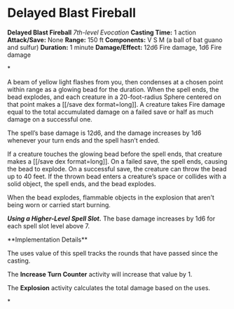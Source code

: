 # Delayed Blast Fireball

**Delayed Blast Fireball**
_7th-level Evocation_
**Casting Time:** 1 action
**Attack/Save:** None
**Range:** 150 ft
**Components:** V S M (a ball of bat guano and sulfur)
**Duration:** 1 minute
**Damage/Effect:** 12d6 Fire damage, 1d6 Fire damage

*<p>A beam of yellow light flashes from you, then condenses at a chosen point within range as a glowing bead for the duration. When the spell ends, the bead explodes, and each creature in a 20-foot-radius Sphere centered on that point makes a [[/save dex format=long]]. A creature takes Fire damage equal to the total accumulated damage on a failed save or half as much damage on a successful one.

The spell’s base damage is 12d6, and the damage increases by 1d6 whenever your turn ends and the spell hasn’t ended.

If a creature touches the glowing bead before the spell ends, that creature makes a [[/save dex format=long]]. On a failed save, the spell ends, causing the bead to explode. On a successful save, the creature can throw the bead up to 40 feet. If the thrown bead enters a creature’s space or collides with a solid object, the spell ends, and the bead explodes.

When the bead explodes, flammable objects in the explosion that aren’t being worn or carried start burning.

***Using a Higher-Level Spell Slot.*** The base damage increases by 1d6 for each spell slot level above 7.</p>
<section class="secret" id="secret-ddbFormOfTheBeast">
<p>**Implementation Details**

The uses value of this spell tracks the rounds that have passed since the casting.

The **Increase Turn Counter** activity will increase that value by 1.

The **Explosion** activity calculates the total damage based on the  uses.</p>
</section>*